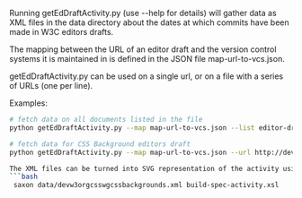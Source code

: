 Running getEdDraftActivity.py (use --help for details) will gather data as XML files in the data directory about the dates at which commits have been made in W3C editors drafts.

The mapping between the URL of an editor draft and the version control systems it is maintained in is defined in the JSON file map-url-to-vcs.json.

getEdDraftActivity.py can be used on a single url, or on a file with a series of URLs (one per line).

Examples:
```bash
# fetch data on all documents listed in the file
python getEdDraftActivity.py --map map-url-to-vcs.json --list editor-drafts /tmp

# fetch data for CSS Background editors draft
python getEdDraftActivity.py --map map-url-to-vcs.json --url http://dev.w3.org/csswg/css3-background/ /tmp

The XML files can be turned into SVG representation of the activity using the XSLT style sheet build-spec-activity.xsl:
```bash
 saxon data/devw3orgcsswgcssbackgrounds.xml build-spec-activity.xsl
```

